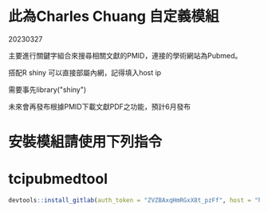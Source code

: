 # 此為Charles Chuang 自定義模組

20230327

主要進行關鍵字組合來搜尋相關文獻的PMID，連接的學術網站為Pubmed。

搭配R shiny 可以直接部屬內網，記得填入host ip

需要事先library("shiny")

未來會再發布根據PMID下載文獻PDF之功能，預計6月發布

# 安裝模組請使用下列指令
# tcipubmedtool

```R
devtools::install_gitlab(auth_token = "ZVZBAxqHmRGxX8t_pzFf", host = "http://192.168.2.86:8088/", "charleschuang/tcipubmedtool")
```
